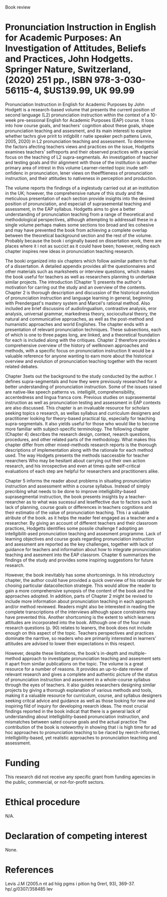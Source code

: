 Book review

# Pronunciation Instruction in English for Academic Purposes: An Investigation of Attitudes, Beliefs and Practices, John Hodgetts. Springer Nature, Switzerland, (2020) 251 pp., ISBN 978-3-030-56115-4, \$US139.99, UK 99.99

Pronunciation Instruction in English for Academic Purposes by John Hodgett is a research-based volume that presents the current position of second language (L2) pronunciation instruction within the context of a 10-week pre-sessional English for Academic Purposes (EAP) course. It loos into how course goals, and teachers' cognition about these goals, shape pronunciation teaching and assesment, and its main interesti to explore whether tachrs give pririt to intlgbilit r natie speaker pech pattens Levis, 2005, 2020) in L2 pronunciation teaching and assessment. To determine the factors afecting teachers views and practices on the issue, Hodgetts examines teachers' selfreports and their observed practices with a special focus on the teaching of L2 supra-segmentals. An investigation of teacher and testing goals and thir alignment with those of the institution is another primary area of intrest in this volume Learner-riented topic inude self-onfidenc in pronunciation, lener views on theefftieness of pronunciation instruction, and their attitudes to nativeness in perception and production.

The volume reports the findings of a inglestudy carried out at an institution in the UK; however, the comprehensive nature of this study and the meticulous presentation of each section provide insights into the desired position of pronunciation, and especiall of suprasemental teaching and assessment, in the EAP syllabus. Hodgetts aims to give a better understanding of pronunciation teaching from a range of theoretical and methodological perspectives, although attempting to addressall these in a single volume perhaps makes some sections too broad and les cohesive and may have prevented the book from achieving a complete overlap between the theoretical background section and the rest of the volume. Probably because the book i originally based on dissertation work, there are places where it i not as succict as it could have been; however, reding each chapter inspires new ideas in pronunciation teaching research.

The booki organized into six chapters which follow asimilar pattern to that of a dissertation. A detailed appendix provides all the questionnaires and other materials such as marksheets or interview questions, which makes the book useful for teachers as well as researchers planning to undertake similar projects. The introduction (Chapter 1) presents the author's motivation for carring out the study and an overview of the contents. Chapter 2 is thorough description and discussion of the historical evolution of pronunciation instruction and language learning in general, beginning with Prendergast's mastery system and Marcel's rational method. Also included are brief discussins of audiolingualism, contrastive analysis, eror analysis, universal grammar, markedness theory, sociocultural theory, the natural and communicative approaches, as well as the post-method and humanistic approaches and world Englishes. The chapter ends with a presentation of relevant pronunciation techniques. These subsections, each of which is one to three pages long, are linked, and a theoretical foundation for each is included along with the critiques. Chapter 2 therefore provides a comprehensive overview of the history of wellknown approaches and methods, with a specific focus on pronunciation instruction It would be a valuable reference for anyone wanting to earn more about the historical overview and evolution of pronunciation teaching together with the recent related debates.

Chapter 3sets out the background to the study conducted by the author. I defines supra-segmentals and how they were previously researched for a better understanding of pronunciation instruction. Some of the issues raised are native-like speech patterns vs. intelligilit, comprehensibility, accentedness and lingua franca core. Previous studies on suprasemental instruction as well as pronunciation testing and assessment in EAP contexts are also discussed. This chapter is an invaluable resource for scholars seeking topics o research, as wellas syllabus and curriculum designers and practitioner looking for theory-based practical tip, especially for teaching supra-segmentals. It also yields useful for those who would like to become more familiar with subject-specific terminology. The following chapter (Chapter 4) describes the research design, context, reearch questions, procedures, and other related parts of the methodology. What makes this chapter differ from other mixed-methods research reports is the thorough descriptions of implementation along with the rationale for each method used. The way Hodgets presents the methods isaccessble for teacher reearchers Who may be hesitant about carrying out their own action research, and his inrospective and even at times quite self-critical evaluations of each step are helpful for researchers and practitioners alike.

Chapter 5 informs the reader about problems in situating pronunciation instruction and assessment within a course syllabus. Instead of simply precribing what needs to be done to improve intelligbility-based suprasegmental instruction, the book presents insights by a teacher-reearcher as to what was sucessul and leseffective due to factors such as lack of planning, course goals or differences in teachers cognitions and their estimatio of the value of pronunciation teaching. This i a valuable atribute of the book. as it helps the reader feel engaged as a teacher and a researcher. By giving an account of different teachers and their classroom practices, Hodgetts identifies some possile challenge f adopting an intellgibilit-ased pronunciation teaching and assesment programme. Lack of learning objectives and course goals regarding pronunciation instruction and asessment are reported as the key challenges, together with lack of guidance for teachers and information about how to integrate pronunciation teaching and asesment into the EAP classrom. Chapter 6 summarizes the findings of the study and provides some inspiring suggestions for future research.

However, the book inevitably has some shortcomings. In his introductory chapter, the author could have provided a quick overview of his rationale for chooing particular datacollection strategie. This would allow the reader to gain a more comprehensive synopsis of the content of the book and the approaches adopted. In addition, parts of Chapter 2 might be revised to include more information about pronunciation teaching in each approach and/or method reviewed. Readers might also be interested in reading the complete transcriptions of the interviews although space constraints may have prevented this. Another shortcoming is the extent to which learners attitudes are incorporated into the book. Although one of the four main research questions (p. 90) relates to leaners, the book does not include enough on this aspect of the topic. Teachers perspectives and practices dominate the narrtive, so readers who are primarily interested in learners' attitudes are advised to lower their expectations in this respect.

However, despite these limitations, the book's in-depth and multiple-method approach to investigate pronunciation teaching and assesment sets it apart from similar publications on the topic. The volume is a great resource for a number of reasons. It provides an up-to-date review of relevant research and gives a complete and authentic picture of the status of pronunciation instruction and assesment in a whole-course syllabus through the eyes of teachers. It also guides researchers designing similar projects by giving a thorough explanation of various methods and tools, making it a valuable resource for curriculum, course, and syllabus designers seeking critcal advice and guidance as well as those looking for new and inspiring fild of inquiry for developing reearch ideas. The most crucial findings reported in the book indicat that there is a general lack of understanding about intelligbility-based pronunciation instruction, and mismatches between sated course goals and the actual practice The contribution of the book is noteworthy in showing that i is high time for ad hoc approaches to pronunciation teaching to be rlaced by reerch-informed, intelligbility-based, yet realistic approaches to pronunciation teaching and assessment.

# Funding

This research did not receive any specific grant from funding agencies in the public, commercial, or not-for-profit sectors.

# Ethical procedure

N/A.

# Declaration of competing interest

None.

# References

Levis J.M (2005.n nt ad hiig pgms i pition hg 0rerl, 93), 369-37. hp/.g/0307/358485 lev